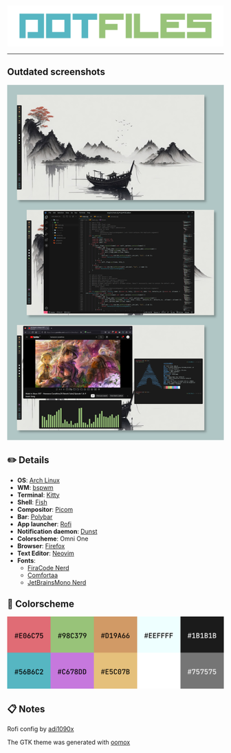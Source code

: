 ![Logo](dotfiles-logo.png)

---

## Outdated screenshots
![Screenshots](screenshots.png)

## :pencil2: Details

- **OS**: [Arch Linux](https://archlinux.org/)
- **WM**: [bspwm](https://github.com/baskerville/bspwm)
- **Terminal**: [Kitty](https://sw.kovidgoyal.net/kitty/)
- **Shell**: [Fish](https://fishshell.com/)
- **Compositor**: [Picom](https://github.com/jonaburg/picom)
- **Bar**: [Polybar](https://polybar.github.io/)
- **App launcher**: [Rofi](https://github.com/davatorium/rofi)
- **Notification daemon**: [Dunst](https://github.com/dunst-project/dunst)
- **Colorscheme**: Omni One
- **Browser**: [Firefox](https://www.mozilla.org/en-US/firefox/new/)
- **Text Editor**: [Neovim](https://neovim.io/)
- **Fonts**:
  - [FiraCode Nerd](https://www.nerdfonts.com/font-downloads)
  - [Comfortaa](https://fonts.google.com/specimen/Comfortaa)
  - [JetBrainsMono Nerd](https://www.nerdfonts.com/font-downloads)

## :art: Colorscheme

![Colorscheme](colorscheme.png)

## :clipboard: Notes

Rofi config by [adi1090x](https://github.com/adi1090x/rofi)

The GTK theme was generated with [oomox](https://github.com/themix-project/oomox)
